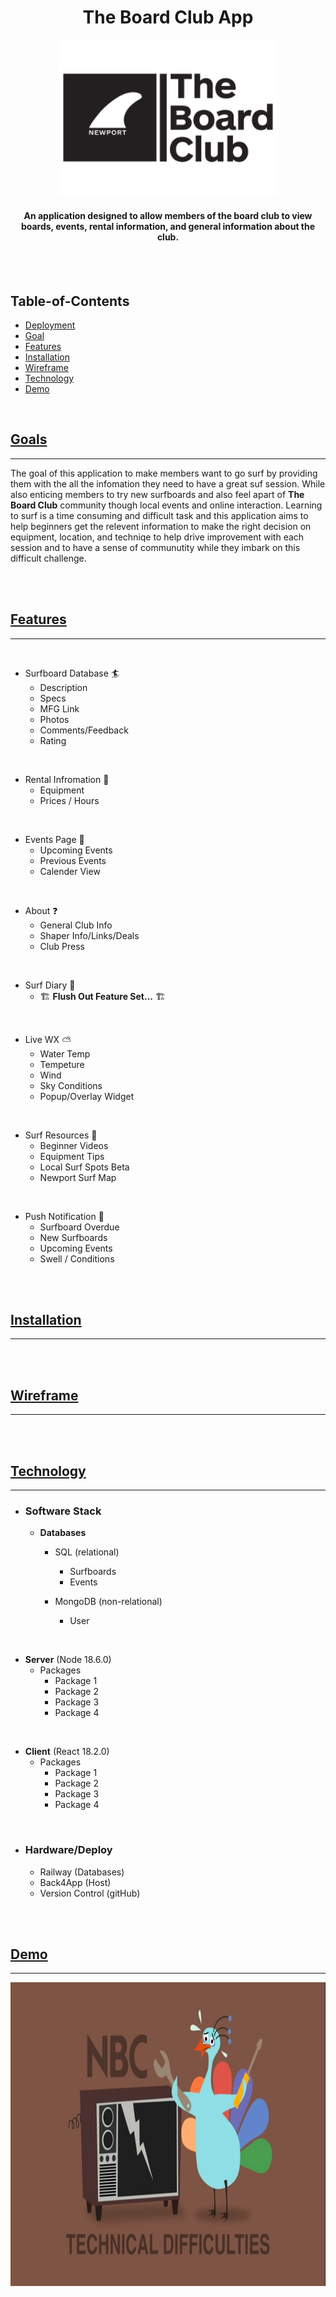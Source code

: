 <div align="center">
<h1>The Board Club App</h1>
 <p align="center">
  <img src="./Dev_Docs/Art/BOARD_CLUB_LOGO_1.png" width="350" height="250" alt="Demo 1")
</p>
<h4>An application designed to allow members of the board club to view boards, events, rental information, and general information about the club.</h4>
</div>

<br>
<br>

## Table-of-Contents

* [Deployment](#deployment)
* [Goal](#description)
* [Features](#features)
* [Installation](#installation)
* [Wireframe](#wireframe)
* [Technology](#technology)
* [Demo](#demo)



<br>

## [Goals](#table-of-contents)

---

The goal of this application to make members want to go surf by providing them with the all the infomation they need to have a great suf session. While also enticing members to try new surfboards and also feel apart of **The Board Club** community though local events and online interaction. Learning to surf is a time consuming and difficult task and this application aims to help beginners get the relevent information to make the right decision on equipment, location, and techniqe to help drive improvement with each session and to have a sense of communutity while they imbark on this difficult challenge.

<br>
<br>


## [Features](#table-of-contents)

---

<br>

* Surfboard Database :surfer:
  * Description
  * Specs
  * MFG Link
  * Photos
  * Comments/Feedback
  * Rating

<br>

* Rental Infromation 🧾
  * Equipment
  * Prices / Hours

<br>

* Events Page :confetti_ball:
  * Upcoming Events
  * Previous Events
  * Calender View

<br>

* About :question:
  * General Club Info
  * Shaper Info/Links/Deals
  * Club Press

<br>

* Surf Diary :open_book:
  * :building_construction: **Flush Out Feature Set...**  :building_construction:

<br>

* Live WX :partly_sunny:
  * Water Temp
  * Tempeture
  * Wind
  * Sky Conditions
  * Popup/Overlay Widget

<br>

* Surf Resources :open_book:
  * Beginner Videos
  * Equipment Tips
  * Local Surf Spots Beta
  * Newport Surf Map


<br>

* Push Notification :loudspeaker:
  * Surfboard Overdue
  * New Surfboards
  * Upcoming Events
  * Swell / Conditions
 
<br>
<br>


## [Installation](#table-of-contents)

---

<br>
<br>

## [Wireframe](#table-of-contents)

---

<br>
<br>



## [Technology](#table-of-contents)

---

* <h3> Software Stack </h3>

  * **Databases**
    * SQL (relational)
      * Surfboards
      * Events
      
    * MongoDB (non-relational)
      * User

<br>

  * **Server** (Node 18.6.0)
    * Packages
      * Package 1
      * Package 2
      * Package 3
      * Package 4
<br>

  * **Client** (React 18.2.0)
    * Packages
      * Package 1
      * Package 2
      * Package 3
      * Package 4

<br>

* <h3> Hardware/Deploy </h3>

  * Railway (Databases)
  * Back4App (Host)
  * Version Control (gitHub)

<br>
<br>



## [Demo](#table-of-contents)

---

 <p align="center">
  <img src="./Dev_Docs/Art/Technical_Difficulties.png" width="774" height="486" alt="Demo 1")
</p>

<br>
<br>

